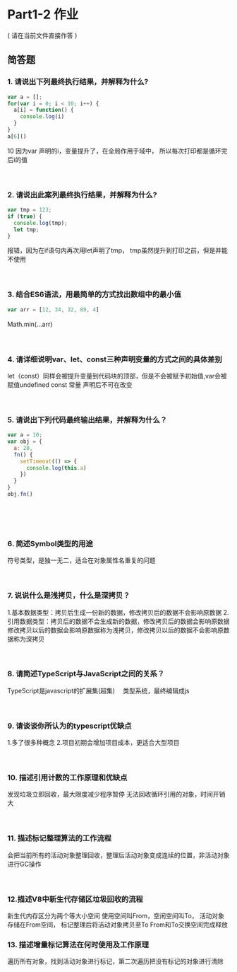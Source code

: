 # Part1-2 作业

( 请在当前文件直接作答 )

## 简答题

### 1. 请说出下列最终执行结果，并解释为什么?

```javascript
var a = [];
for(var i = 0; i < 10; i++) {
  a[i] = function() {
    console.log(i)
  }
}
a[6]()
```
10
因为var 声明的i，变量提升了，在全局作用于域中，
所以每次打印都是循环完后i的值
　

　

### 2. 请说出此案列最终执行结果，并解释为什么?

```javascript
var tmp = 123;
if (true) {
  console.log(tmp);
  let tmp;
}
```
报错，因为在if语句内再次用let声明了tmp，
tmp虽然提升到打印之前，但是并能不使用
　

　

### 3. 结合ES6语法，用最简单的方式找出数组中的最小值

```javascript
var arr = [12, 34, 32, 89, 4]
```
Math.min(...arr)
　

　

### 4. 请详细说明var、let、const三种声明变量的方式之间的具体差别
let（const）同样会被提升变量到代码块的顶部，但是不会被赋予初始值,var会被赋值undefined
const 常量 声明后不可在改变
　

　

### 5. 请说出下列代码最终输出结果，并解释为什么？

```javascript
var a = 10;
var obj = {
  a: 20,
  fn() {
    setTimeout(() => {
      console.log(this.a)
    })
  }
}
obj.fn()
```

　

　

### 6. 简述Symbol类型的用途
符号类型，是独一无二，适合在对象属性名重复的问题
　

　

### 7. 说说什么是浅拷贝，什么是深拷贝？
1.基本数据类型：拷贝后生成一份新的数据，修改拷贝后的数据不会影响原数据
2.引用数据类型：拷贝后的数据不会生成新的数据，修改拷贝后的数据会影响原数据
修改拷贝以后的数据会影响原数据称为浅拷贝，修改拷贝以后的数据不会影响原数据称为深拷贝
　

　

### 8. 请简述TypeScript与JavaScript之间的关系？
TypeScript是javascript的扩展集(超集)
　类型系统，最终编辑成js

　

### 9. 请谈谈你所认为的typescript优缺点
1.多了很多种概念
2.项目初期会增加项目成本，更适合大型项目
　

　

### 10. 描述引用计数的工作原理和优缺点
发现垃圾立即回收，最大限度减少程序暂停
无法回收循环引用的对象，时间开销大
　

　

### 11. 描述标记整理算法的工作流程
会把当前所有的活动对象整理回收，整理后活动对象变成连续的位置，非活动对象进行GC操作
　

　

### 12.描述V8中新生代存储区垃圾回收的流程
新生代内存区分为两个等大小空间
使用空间叫From，空闲空间叫To，
活动对象存储在From空间，
标记整理后将活动对象拷贝至To
From和To交换空间完成释放

### 13. 描述增量标记算法在何时使用及工作原理
遍历所有对象，找到活动对象进行标记，第二次遍历把没有标记的对象进行清除
　

　